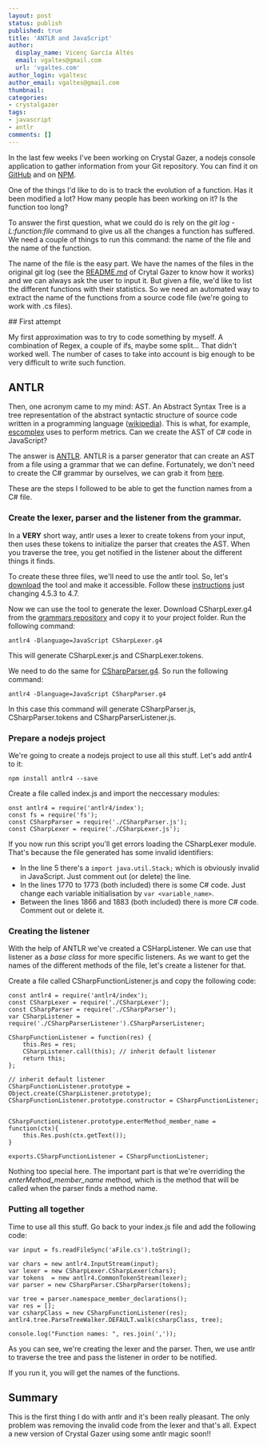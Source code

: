 ```yaml
---
layout: post
status: publish
published: true
title: 'ANTLR and JavaScript'
author:
  display_name: Vicenç García Altés
  email: vgaltes@gmail.com
  url: 'vgaltes.com'
author_login: vgaltesc
author_email: vgaltes@gmail.com
thumbnail:
categories:
- crystalgazer
tags:
- javascript
- antlr
comments: []
---
```


In the last few weeks I've been working on Crystal Gazer, a nodejs console application to gather information from your Git repository. You can find it on [GitHub](https://github.com/vgaltes/CrystalGazer) and on [NPM](https://www.npmjs.com/package/crystalgazer).

One of the things I'd like to do is to track the evolution of a function. Has it been modified a lot? How many people has been working on it? Is the function too long? 

To answer the first question, what we could do is rely on the *git log -L:function:file* command to give us all the changes a function has suffered. We need a couple of things to run this command: the name of the file and the name of the function.

The name of the file is the easy part. We have the names of the files in the original git log (see the [README.md](https://github.com/vgaltes/CrystalGazer/blob/master/README.md) of Crytal Gazer to know how it works) and we can always ask the user to input it. But given a file, we'd like to list the different functions with their statistics. So we need an automated way to extract the name of the functions from a source code file (we're going to work with .cs files).

## First attempt

My first approximation was to try to code something by myself. A combination of Regex, a couple of ifs, maybe some split... That didn't worked well. The number of cases to take into account is big enough to be very difficult to write such function.

## ANTLR

Then, one acronym came to my mind: AST. An Abstract Syntax Tree is a tree representation of the abstract syntactic structure of source code written in a programming language ([wikipedia](https://en.wikipedia.org/wiki/Abstract_syntax_tree)). This is what, for example, [escomplex](https://github.com/escomplex/escomplex) uses to perform metrics. Can we create the AST of C# code in JavaScript?

The answer is [ANTLR](http://www.antlr.org/). ANTLR is a parser generator that can create an AST from a file using a grammar that we can define. Fortunately, we don't need to create the C# grammar by ourselves, we can grab it from [here](https://github.com/antlr/grammars-v4).

These are the steps I followed to be able to get the function names from a C# file.

### Create the lexer, parser and the listener from the grammar.
In a **VERY** short way, antlr uses a lexer to create tokens from your input, then uses these tokens to initialize the parser that creates the AST. When you traverse the tree, you get notified in the listener about the different things it finds.

To create these three files, we'll need to use the antlr tool. So, let's [download](http://www.antlr.org/download/antlr-4.7-complete.jar) the tool and make it accessible. Follow these [instructions](https://github.com/antlr/antlr4/blob/master/doc/getting-started.md) just changing 4.5.3 to 4.7. 

Now we can use the tool to generate the lexer. Download CSharpLexer.g4 from the [grammars repository](https://github.com/antlr/grammars-v4/tree/master/csharp) and copy it to your project folder. Run the following command:
```
antlr4 -Dlanguage=JavaScript CSharpLexer.g4
```

This will generate CSharpLexer.js and CSharpLexer.tokens.

We need to do the same for [CSharpParser.g4](https://github.com/antlr/grammars-v4/blob/master/csharp/CSharpParser.g4). So run the following command:

```
antlr4 -Dlanguage=JavaScript CSharpParser.g4
```

In this case this command will generate CSharpParser.js, CSharpParser.tokens and CSharpParserListener.js.

### Prepare a nodejs project
We're going to create a nodejs project to use all this stuff. Let's add antlr4 to it:
```
npm install antlr4 --save
```

Create a file called index.js and import the neccessary modules:
```
onst antlr4 = require('antlr4/index');
const fs = require('fs');
const CSharpParser = require('./CSharpParser.js');
const CSharpLexer = require('./CSharpLexer.js');
```

If you now run this script you'll get errors loading the CSharpLexer module. That's because the file generated has some invalid identifiers:
 - In the line 5 there's a `import java.util.Stack;` which is obviously invalid in JavaScript. Just comment out (or delete) the line.
 - In the lines 1770 to 1773 (both included) there is some C# code. Just change each variable initialisation by `var <variable_name>`.
 - Between the lines 1866 and 1883 (both included) there is more C# code. Comment out or delete it.

### Creating the listener
With the help of ANTLR we've created a CSHarpListener. We can use that listener as a *base class* for more specific listeners. As we want to get the names of the different methods of the file, let's create a listener for that.

Create a file called CSharpFunctionListener.js and copy the following code:

```
const antlr4 = require('antlr4/index');
const CSharpLexer = require('./CSharpLexer');
const CSharpParser = require('./CSharpParser');
var CSharpListener = require('./CSharpParserListener').CSharpParserListener;

CSharpFunctionListener = function(res) {
    this.Res = res;    
    CSharpListener.call(this); // inherit default listener
    return this;
};
 
// inherit default listener
CSharpFunctionListener.prototype = Object.create(CSharpListener.prototype);
CSharpFunctionListener.prototype.constructor = CSharpFunctionListener;


CSharpFunctionListener.prototype.enterMethod_member_name = function(ctx){
    this.Res.push(ctx.getText());
}

exports.CSharpFunctionListener = CSharpFunctionListener;
```

Nothing too special here. The important part is that we're overriding the *enterMethod_member_name* method, which is the method that will be called when the parser finds a method name.

### Putting all together

Time to use all this stuff. Go back to your index.js file and add the following code:

```
var input = fs.readFileSync('aFile.cs').toString();

var chars = new antlr4.InputStream(input);
var lexer = new CSharpLexer.CSharpLexer(chars);
var tokens  = new antlr4.CommonTokenStream(lexer);
var parser = new CSharpParser.CSharpParser(tokens);

var tree = parser.namespace_member_declarations();   
var res = [];
var csharpClass = new CSharpFunctionListener(res);
antlr4.tree.ParseTreeWalker.DEFAULT.walk(csharpClass, tree);

console.log("Function names: ", res.join(','));
```

As you can see, we're creating the lexer and the parser. Then, we use antlr to traverse the tree and pass the listener in order to be notified. 

If you run it, you will get the names of the functions.

## Summary
This is the first thing I do with antlr and it's been really pleasant. The only problem was removing the invalid code from the lexer and that's all. Expect a new version of Crystal Gazer using some antlr magic soon!!
